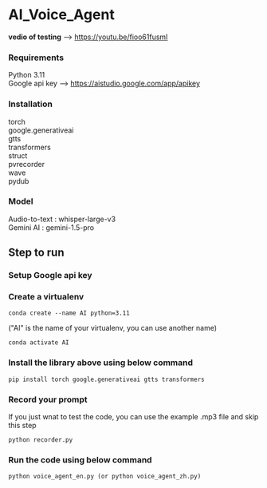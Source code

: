 # AI_Voice_Agent
**vedio of testing** --> https://youtu.be/fioo61fusmI   
### Requirements  
Python 3.11  
Google api key  -->  https://aistudio.google.com/app/apikey  
### Installation  
torch  
google.generativeai  
gtts  
transformers  
struct  
pvrecorder  
wave  
pydub  
### Model  
Audio-to-text : whisper-large-v3  
Gemini AI : gemini-1.5-pro

## Step to run  
### Setup Google api key  
### Create a virtualenv  
    conda create --name AI python=3.11  
("AI" is the name of your virtualenv, you can use another name)  

    conda activate AI  
### Install the library above using below command      
    pip install torch google.generativeai gtts transformers  
### Record your prompt  
If you just wnat to test the code, you can use the example .mp3 file and skip this step  

    python recorder.py  
### Run the code using below command    
    python voice_agent_en.py (or python voice_agent_zh.py)
